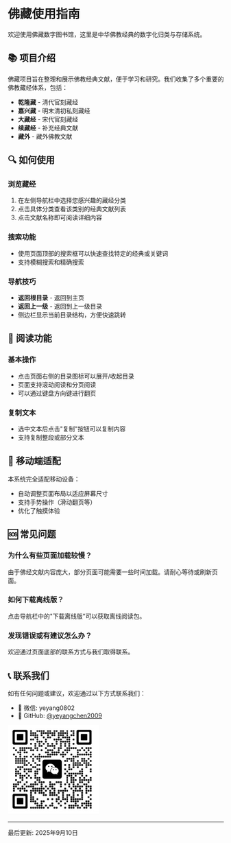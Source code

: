 # 佛藏使用指南

欢迎使用佛藏数字图书馆，这里是中华佛教经典的数字化归类与存储系统。

## 📚 项目介绍

佛藏项目旨在整理和展示佛教经典文献，便于学习和研究。我们收集了多个重要的佛教藏经体系，包括：

- **乾隆藏** - 清代官刻藏经
- **嘉兴藏** - 明末清初私刻藏经
- **大藏经** - 宋代官刻藏经
- **续藏经** - 补充经典文献
- **藏外** - 藏外佛教文献

## 🔍 如何使用

### 浏览藏经
1. 在左侧导航栏中选择您感兴趣的藏经分类
2. 点击具体分类查看该类别的经典文献列表
3. 点击文献名称即可阅读详细内容

### 搜索功能
- 使用页面顶部的搜索框可以快速查找特定的经典或关键词
- 支持模糊搜索和精确搜索

### 导航技巧
- **返回根目录** - 返回到主页
- **返回上一级** - 返回到上一级目录
- 侧边栏显示当前目录结构，方便快速跳转

## 📖 阅读功能

### 基本操作
- 点击页面右侧的目录图标可以展开/收起目录
- 页面支持滚动阅读和分页阅读
- 可以通过键盘方向键进行翻页

### 复制文本
- 选中文本后点击"复制"按钮可以复制内容
- 支持复制整段或部分文本

## 📱 移动端适配

本系统完全适配移动设备：
- 自动调整页面布局以适应屏幕尺寸
- 支持手势操作（滑动翻页等）
- 优化了触摸体验

## 🆘 常见问题

### 为什么有些页面加载较慢？
由于佛经文献内容庞大，部分页面可能需要一些时间加载。请耐心等待或刷新页面。

### 如何下载离线版？
点击导航栏中的"下载离线版"可以获取离线阅读包。

### 发现错误或有建议怎么办？
欢迎通过页面底部的联系方式与我们取得联系。

## 📞 联系我们

如有任何问题或建议，欢迎通过以下方式联系我们：

- 📧 微信: yeyang0802
- 🐙 GitHub: [@yeyangchen2009](https://github.com/yeyangchen2009)

![](/_media/lxfs.jpg)

---
最后更新: 2025年9月10日